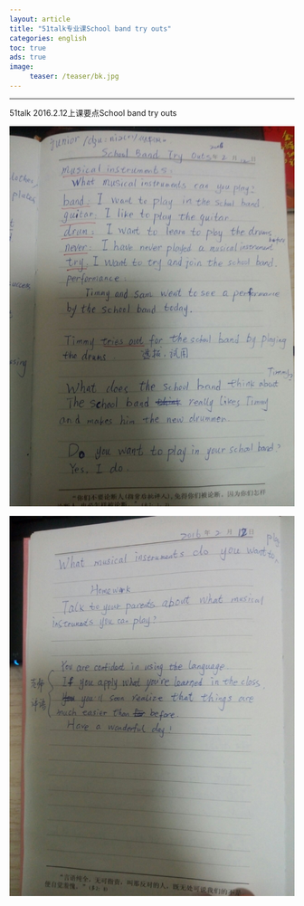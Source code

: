 ```yaml
---
layout: article
title: "51talk专业课School band try outs"
categories: english
toc: true
ads: true
image:
     teaser: /teaser/bk.jpg
---
```


---

51talk   2016.2.12上课要点School band try outs

![ss](https://github.com/storage201602/storage201602/blob/master/chenyifan2016/_posts/english/2016-02-12-1127english.md/0212_27.jpg?raw=true)

![ss](https://github.com/storage201602/storage201602/blob/master/chenyifan2016/_posts/english/2016-02-12-1127english.md/0212_28.jpg?raw=true)